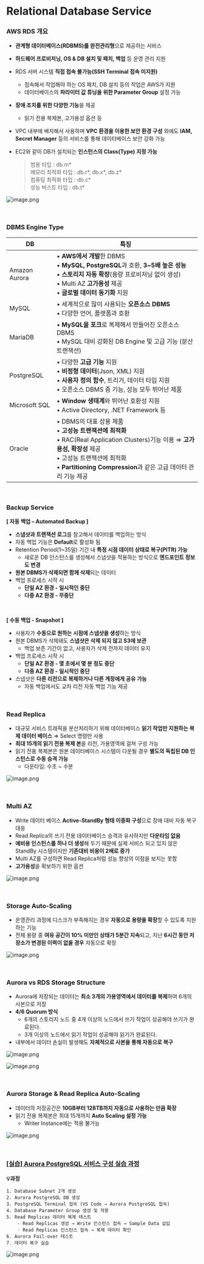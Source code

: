 # Relational Database Service

### AWS RDS 개요

- **관계형 데이터베이스(RDBMS)를 완전관리형**으로 제공하는 서비스
- **하드웨어 프로비저닝, OS & DB 설치 및 패치, 백업** 등 운영 관리 지원
- RDS 서버 시스템 **직접 접속 불가능(SSH Terminal 접속 미지원)**
    - 접속해서 작업해야 하는 OS 패치, DB 설치 등의 작업은 AWS가 지원
    - 데이터베이스의 **파라미터 값 튜닝을 위한 Parameter Group** 설정 가능
- **장애 조치를 위한 다양한 기능**을 제공
    - 읽기 전용 복제본, 고가용성 옵션 등
- VPC 내부에 배치해서 사용하며 **VPC 환경을 이용한 보안 환경 구성** 외에도 **IAM, Secret Manager** 등의 서비스를 통해 데이터베이스 보안 강화 가능
- EC2와 같이 DB가 설치되는 **인스턴스의 Class(Type) 지정 가능**
    
    > 범용 타입 : db.m*  
        메모리 최적화 타입 : db.r*, db.x*, db.z*  
        컴퓨팅 최적화 타입 : db.c*  
        성능 버스트 타입 : db.t*
    > 

![image.png](img/image.png)

<br/>

### DBMS Engine Type

| DB | 특징 |
| --- | --- |
| Amazon Aurora | • **AWS에서 개발**한 DBMS <br/> • **MySQL, PostgreSQL**과 호환, **3~5배 높은 성능** <br/> • **스토리지 자동 확장**(용량 프로비저닝 없이 생성) <br/> • Multi AZ **고가용성** 제공 <br/> • **글로벌 데이터 동기화** 지원|
| MySQL | • 세계적으로 많이 사용되는 **오픈소스 DBMS** <br/> • 다양한 언어, 플랫폼과 호환 |
| MariaDB | • **MySQL을 포크**로 복제해서 만들어진 오픈소스 DBMS <br/> • MySQL 대비 강화된 DB Engine 및 고급 기능 (분산 트랜잭션) |
| PostgreSQL | • 다양한 **고급 기능** 지원 <br/> • **비정형 데이터**(Json, XML) 지원 <br/> • **사용자 정의 함수**, 트리거, 데이터 타입 지원 <br/> • 오픈소스 DBMS 중 기능, 성능 모두 뛰어난 제품 |
| Microsoft SQL | • **Window 생태계**와 뛰어난 호환성 지원 <br/> • Active Directory, .NET Framework 등 |
| Oracle | • DBMS의 대표 상용 제품 <br/> • **고성능 트랜잭션에 최적화** <br/> • RAC(Real Application Clusters)기능 이용 ⇒ **고가용성, 확장성** 제공 <br/> • 고성능 트랜잭션에 최적화 <br/> • **Partitioning Compression**과 같은 고급 데이터 관리 기능 제공|

<br/>

### Backup Service

**[ 자동 백업 – Automated Backup ]**

- **스냅샷과 트랜잭션 로그**를 참고해서 데이터를 백업하는 방식
- 자동 백업 기능은 **Default**로 활성화 됨
- Retention Period(1~35일) 기간 내 **특정 시점 데이터 상태로 복구(PITR) 가능**
    - 새로운 DB 인스턴스를 생성해서 스냅샷을 적용하는 방식으로 **엔드포인트 정보도 변경**
- **원본 DBMS가 삭제되면 함께 삭제**되는 데이터
- 백업 프로세스 시작 시
    - **단일 AZ 환경 - 일시적인 중단**
    - **다중 AZ 환경 - 무중단**

<br/>

**[ 수동 백업 - Snapshot ]**

- 사용자가 **수동으로 원하는 시점에 스냅샷을 생성**하는 방식
- 원본 DBMS가 삭제돼도 **스냅샷은 삭제 되지 않고 S3에 보관**
    - 백업 보존 기간이 없고, 사용자가 삭제 전까지 데이터 유지
- 백업 프로세스 시작 시
    - **단일 AZ 환경 - 몇 초에서 몇 분 정도 중단**
    - **다중 AZ 환경 - 일시적인 중단**
- 스냅샷은 **다른 리전으로 복제하거나 다른 계정에게 공유 가능**
    - 자동 백업에서도 교차 리전 자동 백업 기능 제공

<br/>

### Read Replica

- 대규모 서비스 트래픽을 분산처리하기 위해 데이터베이스 **읽기 작업만 지원하는 복제 데이터 베이스** ⇒ Select 명령만 사용
- **최대 15개의 읽기 전용 복제 본**을 리전, 가용영역에 걸쳐 구성 가능
- 읽기 전용 복제본은 원본 데이터베이스 시스템이 다운될 경우 **별도의 독립된 DB 인스턴스로 수동 승격 가능**
    - 다운타임: 수초 ~ 수분

![image.png](img/image1.png)

<br/>

### Multi AZ

- Write 데이터 베이스 **Active-StandBy 형태 이중화 구성**으로 장애 대비 자동 복구 대응
- Read Replica의 쓰기 전용 데이터베이스 승격과 유사하지만 **다운타임 없음**
- **예비용 인스턴스를 하나 더 생성**해 두기 때문에 실제 서비스 되고 있지 않은 StandBy 시스템이지만 **기존대비 비용이 2배로 증가**
- Multi AZ를 구성하면 Read Replica처럼 성능 향상의 이점을 보지는 못함
- **고가용성**을 확보하기 위한 옵션

![image.png](img/image2.png)

<br/>

### Storage Auto-Scaling

- 운영관리 과정에 디스크가 부족해지는 경우 **자동으로 용량을 확장**할 수 있도록 지원하는 기능
- 전체 용량 중 **여유 공간이 10% 미만인 상태가 5분간 지속**되고, 지난 **6시간 동안 저장소가 변경된 이력이 없을 경우** 자동으로 확장

![image.png](img/image3.png)

<br/>

### Aurora vs RDS Storage Structure

- Aurora에 저장되는 데이터는 **최소 3개의 가용영역에서 데이터를 복제**하여 6개의 사본으로 저장
- **4/6 Quorum 방식**
    - 6개의 스토리지 노드 중 4개 이상의 노드에서 쓰기 작업이 성공해야 쓰기가 완료된다.
    - 3개 이상의 노드에서 읽기 작업이 성공해야 읽기가 완료된다.
- 내부에서 데이터 손실이 발생해도 **자체적으로 사본을 통해 자동으로 복구**

![image.png](img/image4.png)

![image.png](img/image5.png)

<br/>

### Aurora Storage & Read Replica Auto-Scaling

- 데이터의 저장공간은 **10GB부터 128TB까지 자동으로 사용하는 만큼 확장**
- 읽기 전용 복제본은 최대 15개까지 **Auto Scaling 설정 가능**
    - Writer Instance에는 적용 불가능

![image.png](img/image6.png)

<br/>

### [[실습] Aurora PostgreSQL 서비스 구성 실습 과정](https://github.com/honi20/CloudWave/tree/main/AWS/99_Practice/07.%20Database%20Service%20-%20Aurora)

**💡과정**
```
1. Database Subnet 2개 생성
2. Aurora PostgreSQL DB 생성
3. PostgreSQL Terminal 접속 (VS Code → Aurora PostgreSQL 접속)
4. Database Parameter Group 생성 및 적용
5. Read Replicas 데이터 복제 테스트
    - Read Replicas 생성 → Write 인스턴스 접속 → Sample Data 삽입
    - Read Replicas 인스턴스 접속 → 복제 데이터 확인
6. Aurora Fail-over 테스트
7. 데이터 복구 실습
```
![image.png](img/image7.png)